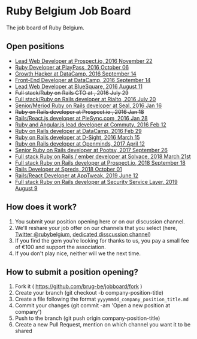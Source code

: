 # Ruby Belgium Job Board

The job board of Ruby Belgium.

## Open positions

* [Lead Web Developer at Prospect.io, 2016 November 22](20161122_prospectio_lead_web_developer.md)
* [Ruby Developer at PlayPass, 2016 October 06](20161006_playpass_ruby_developer.md)
* [Growth Hacker at DataCamp, 2016 September 14](20160914_datacamp_growth_hacker.md)
* [Front-End Developer at DataCamp, 2016 September 14](20160914_datacamp_front_end_developer.md)
* [Lead Web Developer at BlueSquare, 2016 August 11](20160811_bluesquare_lead_dev_brussels.md)
* ~~Full stack/Ruby on Rails CTO at <removed>, 2016 July 29~~
* [Full stack/Ruby on Rails developer at Rialto, 2016 July 20](20160720_RIALTO_fullstackdev.md)
* [Senior/Meriod Ruby on Rails developer at Seal, 2016 Jan 16](20160116_seal_senior_medior_ruby_rails_developer.md)
* ~~Ruby on Rails developer at Prospect.io <removed>, 2016 Jan 18~~
* [Rails/React.js developer at PieSync.com, 2016 Jan 28](20160128_piesync_rails_react_developer.md)
* [Ruby and Angular.js lead developer at Commuty, 2016 Feb 12](20160212_commuty_rails_js_angular_lead_developer.md)
* [Ruby on Rails developer at DataCamp, 2016 Feb 29](20160225_datacamp_fullstack_engineer.md)
* [Ruby on Rails developer at D-Sight, 2016 March 15](20160315_dsight_rails_developer.md)
* [Ruby on Rails developer at Openminds, 2017 April 12](20170412_openminds_rails_developer.md)
* [Senior Ruby on Rails developer at Pootsy, 2017 September 26](20170926_pootsy_senior_rails_developer.md)
* [Full stack Ruby on Rails / ember developer at Solvace, 2018 March 21st](20180321_solvace_full_stack_ruby_on_rails_ember_developer.md)
* [Full stack Ruby on Rails developer at Prospect.io, 2018 September 18](https://prospect.io/jobs/full-stack-developer)
* [Rails Developer at Spreds, 2018 October 01](20181001_spreds_full_stack_rails_developer.md)
* [Rails/React Developer at AppTweak, 2019 June 12](20190612_apptweak_fullstack.md)
* [Full stack Ruby on Rails developer at Security Service Layer, 2019 August 9](20190809-SecurityServiceLayer-Ruby-On-Rails-Developer.md)

## How does it work?

1. You submit your position opening here or on our discussion channel.
2. We'll reshare your job offer on our channels that you select (here, [Twitter @rubybelgium](https://twitter.com/rubybelgium),
  [dedicated disscussion channel](https://rubyburgers.slack.com/messages/jobs/details/))
3. If you find the gem you're looking for thanks to us, you pay a small fee of €100 and support the association.
4. If you don't play nice, neither will we the next time.

## How to submit a position opening?

1. Fork it ( https://github.com/brug-be/jobboard/fork )
2. Create your branch (git checkout -b company-position-title)
3. Create a file following the format `yyyymmdd_company_position_title.md`
4. Commit your changes (git commit -am 'Open a new position at company')
5. Push to the branch (git push origin company-position-title)
6. Create a new Pull Request, mention on which channel you want it to be shared
